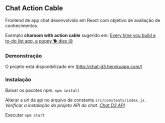 ## Chat Action Cable

Frontend de app chat desenvolvido em React com objetivo de avaliação de conhecimentos. 

Exemplo **charoom with action cable** sugerido em: [Every time you build a to-do list app, a puppy 🐕 dies 😢](https://medium.freecodecamp.org/every-time-you-build-a-to-do-list-app-a-puppy-dies-505b54637a5d)  

### Demonstração

O projeto está disponíbilizado em (http://chat-d3.herokuapp.com/)

### Instalação

Baixar os pacotes npm.
`npm install`

Alterar a url da apí no arquivo de constants `src/constants/index.js`.
*Verificar a instalação do projeto API do chat. [Chat D3 API](https://github.com/robertomartins/chat-backend-d3)*

Executar
`npm start`






